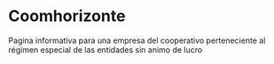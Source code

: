 # Coomhorizonte
Pagina informativa para una empresa del cooperativo perteneciente al régimen especial de las entidades sin animo de lucro
